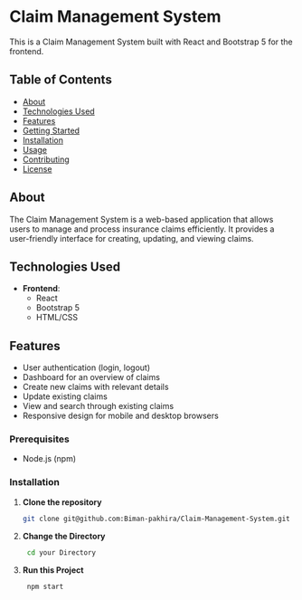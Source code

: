 # Claim Management System

This is a Claim Management System built with React and Bootstrap 5 for the frontend.

## Table of Contents

- [About](#about)
- [Technologies Used](#technologies-used)
- [Features](#features)
- [Getting Started](#getting-started)
- [Installation](#installation)
- [Usage](#usage)
- [Contributing](#contributing)
- [License](#license)

## About

The Claim Management System is a web-based application that allows users to manage and process insurance claims efficiently. It provides a user-friendly interface for creating, updating, and viewing claims.

## Technologies Used

- **Frontend**:
  - React
  - Bootstrap 5
  - HTML/CSS

## Features

- User authentication (login, logout)
- Dashboard for an overview of claims
- Create new claims with relevant details
- Update existing claims
- View and search through existing claims
- Responsive design for mobile and desktop browsers


### Prerequisites

- Node.js (npm)

### Installation

1. **Clone the repository**

   ```bash
   git clone git@github.com:Biman-pakhira/Claim-Management-System.git
   ```
2. **Change the Directory**

   ```bash
    cd your Directory
   ```
3. **Run this Project**

   ```bash
    npm start
   ```
